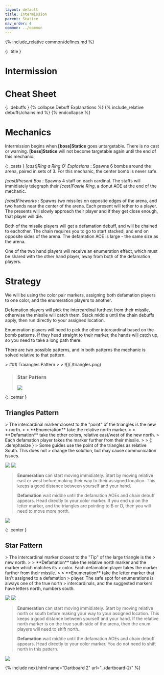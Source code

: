 ```yaml
---
layout: default
title: Intermission
parent: Statice
nav_order: 4
common: ../common
---
```


{% include_relative common/defines.md %}

{: .title }
# Intermission

# Cheat Sheet

{: .debuffs }
{% collapse Debuff Explanations %}
{% include_relative debuffs/chains.md %}
{% endcollapse %}

# Mechanics

Intermission begins when **[boss]Statice** goes untargetable. There is no cast
or warning. **[boss]Statice** will not become targetable again until the end
of this mechanic.

{: .casts }
*[cast]Ring a Ring O' Explosions*
: Spawns 6 bombs around the arena, paired in sets of 3. For this mechanic, the
  center bomb is never safe.

*[cast]Present Box*
: Spawns 4 staff on each cardinal. The staffs will immidiately telegraph their
  *[cast]Faerie Ring*, a donut AOE at the end of the mechanic.

*[cast]Fireworks*
: Spawns two missiles on opposite edges of the arena, and two hands near the
  center of the arena. Each present will tether to a player. The presents will
  slowly approach their player and if they get close enough, that player will die.


Both of the missile players will get a defamation debuff, and will be chained to
eachother. The chain requires you to go to start stacked, and end on opposite
sides of the arena. The defamation AOE is large - the same size as the arena.

One of the two hand players will receive an enumeration effect, which must be
shared with the other hand player, away from both of the defamation players.

# Strategy

We will be using the color pair markers, assigning both defamation players to
one color, and the enumeration players to another.

Defamation players will pick the intercardinal furthest from their missile,
otherwise the missile will catch them. Stack middle until the chain debuffs
apply, then run directly to your assigned location.

Enumeration players will need to pick the other intercardinal based on the
bomb patterns. If they head straight to their marker, the hands will catch up,
so you need to take a long path there.

There are two possible patterns, and in both patterns the mechanic is solved
relative to that pattern.



<div class="timeline" markdown="1">
> ### Traiangles Pattern
>
> ![](./triangles.png)

> ### Star Pattern
>
> ![](./star.png)
</div>



{: .center }
## Triangles Pattern

<div class="mechanics" markdown="1">
> The intercardinal marker closest to the "point" of the triangles is the new
> north.
>
> **Enumeration** take the relative north marker.
>
> **Defamation** take the other colors, relative east/west of the new north.
> Each defamation player takes the marker further from their missile.
>
> {: .demphasize }
> Some guides use the point of the triangles as relative South. This does not
> change the solution, but may cause communication issues.

![](./triangles-spots-1.png) ![](./triangles-spots-2.png)

> **Enumeration** can start moving immidiately. Start by moving relative east or
> west before making their way to their assigned location. This keeps a good
> distance between yourself and your hand.
>
> **Defamation** wait middle until the defamation AOEs and chain debuff appears.
> Head directly to your color marker. If you end up on the letter marker, and
> the triangles are pointing to B or D, then you will need to move more north.

![](./triangles-solve.png)
</div>



{: .center }
## Star Pattern

<div class="mechanics" markdown="1">
> The intercardinal marker closest to the "Tip" of the large triangle is the
> new north.
>
> **Defamation** take the relative north marker and the marker which matches its
> color. Each defamation player takes the marker further from their missile.
>
> **Enumeration** take the letter marker that isn't assigned to a defamation
> player. The safe spot for enumerations is always one of the true north
> intercardinals, and the suggested markers have letters north, numbers south.

![](./star-spots-1.png)
![](./star-spots-2.png)

> **Enumeration** can start moving immidiately. Start by moving relative north
> or south before making your way to your assigned location. This keeps a good
> distance between yourself and your hand. If the relative north marker is on
> the true south side of the arena, then the enum players will need to shift
> north.
>
> **Defamation** wait middle until the defamation AOEs and chain debuff appears.
> Head directly to your color marker. You do not need to shift north in this
> pattern.

![](./star-solve.png)
</div>

{% include next.html name="Dartboard 2" url="../dartboard-2/" %}
